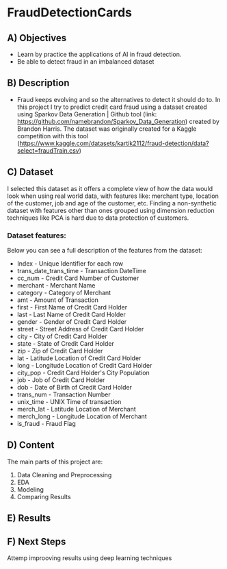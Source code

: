 # FraudDetectionCards

## A) Objectives
- Learn by practice the applications of AI in fraud detection.
- Be able to detect fraud in an imbalanced dataset


## B) Description
- Fraud keeps evolving and so the alternatives to detect it should do to. In this project I try to predict credit card fraud using a dataset created using Sparkov Data Generation | Github tool (link: https://github.com/namebrandon/Sparkov_Data_Generation) created by Brandon Harris. The dataset was originally created for a Kaggle competition with this tool (https://www.kaggle.com/datasets/kartik2112/fraud-detection/data?select=fraudTrain.csv)

## C) Dataset
I selected this dataset as it offers a complete view of how the data would look when using real world data, with features like: merchant type, location of the customer, job and age of the customer, etc. Finding a non-synthetic dataset with features other than ones grouped using dimension reduction techniques like PCA is hard due to data protection of customers.

### Dataset features:
Below you can see a full description of the features from the dataset:
- Index - Unique Identifier for each row
- trans_date_trans_time - Transaction DateTime
- cc_num - Credit Card Number of Customer
- merchant - Merchant Name
- category - Category of Merchant
- amt - Amount of Transaction
- first - First Name of Credit Card Holder
- last - Last Name of Credit Card Holder
- gender - Gender of Credit Card Holder
- street - Street Address of Credit Card Holder
- city - City of Credit Card Holder
- state - State of Credit Card Holder
- zip - Zip of Credit Card Holder
- lat - Latitude Location of Credit Card Holder
- long - Longitude Location of Credit Card Holder
- city_pop - Credit Card Holder's City Population
- job - Job of Credit Card Holder
- dob - Date of Birth of Credit Card Holder
- trans_num - Transaction Number
- unix_time - UNIX Time of transaction
- merch_lat - Latitude Location of Merchant
- merch_long - Longitude Location of Merchant
- is_fraud - Fraud Flag

## D) Content
The main parts of this project are:
1) Data Cleaning and Preprocessing
2) EDA
3) Modeling
4) Comparing Results

## E) Results

## F) Next Steps
Attemp improoving results using deep learning techniques

